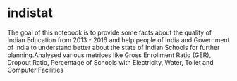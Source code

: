 # indistat
The goal of this notebook is to provide some facts about the quality of Indian Education from 2013 - 2016 and help people of India and Government of India to understand better about the state of Indian Schools for further planning.Analysed various metrices like Gross Enrollment Ratio (GER), Dropout Ratio, Percentage of Schools with Electricity, Water, Toilet and Computer Facilities
